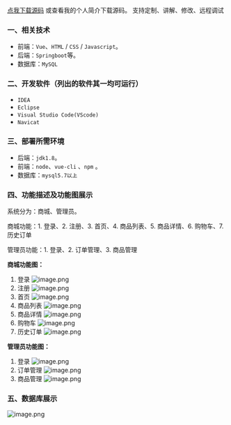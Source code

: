 [点我下载源码](https://www.oneprosol.com/detail/710d8c5ead6b404a84168797643c906b) 
或查看我的个人简介下载源码。
支持定制、讲解、修改、远程调试

### 一、相关技术

- 前端：`Vue`、`HTML` / `CSS` / `Javascript`。
- 后端：`Springboot`等。
- 数据库：`MySQL`

### 二、开发软件（列出的软件其一均可运行）

- `IDEA`
- `Eclipse`
- `Visual Studio Code(VScode)`
- `Navicat`

### 三、部署所需环境

- 后端：`jdk1.8`。
- 前端：`node`、`vue-cli` 、`npm`  。
- 数据库：`mysql5.7以上`


### 四、功能描述及功能图展示

系统分为：商城、管理员。

商城功能：1. 登录、2. 注册、3. 首页、4. 商品列表、5. 商品详情、6. 购物车、7. 历史订单

管理员功能：1. 登录、2. 订单管理、3. 商品管理

**商城功能图：**

1. 登录
   ![image.png](https://pic.picprosol.com/user_upload/1ca4a16527164fbdbe5588f4023765f3/2024-12-05%2017:25:06_image.png)
2. 注册
   ![image.png](https://pic.picprosol.com/user_upload/1ca4a16527164fbdbe5588f4023765f3/2024-12-05%2017:25:12_image.png)
3. 首页
   ![image.png](https://pic.picprosol.com/user_upload/1ca4a16527164fbdbe5588f4023765f3/2024-12-05%2017:25:54_image.png)
4. 商品列表
   ![image.png](https://pic.picprosol.com/user_upload/1ca4a16527164fbdbe5588f4023765f3/2024-12-05%2017:28:10_image.png)
5. 商品详情
   ![image.png](https://pic.picprosol.com/user_upload/1ca4a16527164fbdbe5588f4023765f3/2024-12-05%2017:30:10_image.png)
6. 购物车
   ![image.png](https://pic.picprosol.com/user_upload/1ca4a16527164fbdbe5588f4023765f3/2024-12-05%2017:28:28_image.png)
7. 历史订单
   ![image.png](https://pic.picprosol.com/user_upload/1ca4a16527164fbdbe5588f4023765f3/2024-12-05%2017:28:37_image.png)

**管理员功能图：**

1. 登录
   ![image.png](https://pic.picprosol.com/user_upload/1ca4a16527164fbdbe5588f4023765f3/2024-12-05%2017:28:48_image.png)
2. 订单管理
   ![image.png](https://pic.picprosol.com/user_upload/1ca4a16527164fbdbe5588f4023765f3/2024-12-05%2017:28:53_image.png)
3. 商品管理
   ![image.png](https://pic.picprosol.com/user_upload/1ca4a16527164fbdbe5588f4023765f3/2024-12-05%2017:28:59_image.png)

### 五、数据库展示

![image.png](https://pic.picprosol.com/user_upload/1ca4a16527164fbdbe5588f4023765f3/2024-12-05%2017:31:04_image.png)


